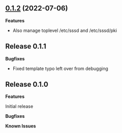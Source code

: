 ## [0.1.2](https://github.com/voxpupuli/puppet-sssd/tree/0.1.2) (2022-07-06)

**Features**
- Also manage toplevel /etc/sssd and /etc/sssd/pki

## Release 0.1.1

**Bugfixes**
- Fixed template typo left over from debugging

## Release 0.1.0

**Features**

Initial release

**Bugfixes**

**Known Issues**
